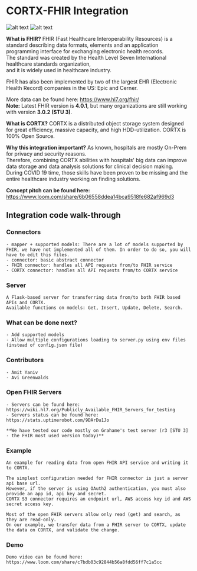 # CORTX-FHIR Integration

![alt text](https://hl7.org/FHIR/assets/images/fhir-logo-www.png)
![alt text](https://www.seagate.com/www-content/product-content/storage/object-storage-software/_shared/images/enterprise-cortex-pdp-row1-content-image.png)

**What is FHIR?**
FHIR (Fast Healthcare Interoperability Resources) is a standard describing data formats, elements and an application programming interface for exchanging electronic health records.\
The standard was created by the Health Level Seven International healthcare standards organization,\
and it is widely used in healthcare industry.

FHIR has also been implemented by two of the largest EHR (Electronic Health Record) companies in the US: Epic and Cerner.

More data can be found here: https://www.hl7.org/fhir/ \
**Note:** Latest FHIR version is **4.0.1**, but many organizations are still working with version **3.0.2 (STU 3)**.

**What is CORTX?**
CORTX is a distributed object storage system designed for great efficiency, massive capacity, and high HDD-utilization. CORTX is 100% Open Source.

**Why this integration important?**
As known, hospitals are mostly On-Prem for privacy and security reasons.\
Therefore, combining CORTX abilities with hospitals' big data can improve data storage and data analysis solutions for clinical decision making.\
During COVID 19 time, those skills have been proven to be missing and the entire healthcare industry working on finding solutions.

**Concept pitch can be found here:**
https://www.loom.com/share/6b06558ddea14bca9518fe682af969d3


## Integration code walk-through



### Connectors
    - mapper + supported models: There are a lot of models supported by FHIR, we have not implemented all of them. In order to do so, you will have to edit this files.
    - connector: basic abstract connector
    - FHIR connector: handles all API requests from/to FHIR service
    - CORTX connector: handles all API requests from/to CORTX service

### Server
    A Flask-based server for transferring data from/to both FHIR based APIs and CORTX.
    Available functions on models: Get, Insert, Update, Delete, Search.

### What can be done next?
    - Add supported models
    - Allow multiple configurations loading to server.py using env files (instead of config.json file)

### Contributors
    - Amit Yaniv
    - Avi Greenwalds

### Open FHIR Servers
    - Servers can be found here: https://wiki.hl7.org/Publicly_Available_FHIR_Servers_for_testing
    - Servers status can be found here: https://stats.uptimerobot.com/9DArDu1Jo

    **We have tested our code mostly on Grahame's test server (r3 [STU 3] - the FHIR most used version today)**

### Example
    An example for reading data from open FHIR API service and writing it to CORTX.

    The simplest configuration needed for FHIR connector is just a server api base url.
    However, if the server is using OAuth2 authentication, you must also provide an app id, api key and secret.
    CORTX S3 connector requires an endpoint url, AWS access key id and AWS secret access key.

    Most of the open FHIR servers allow only read (get) and search, as they are read-only.
    On our example, we transfer data from a FHIR server to CORTX, update the data on CORTX, and validate the change.

### Demo
    Demo video can be found here: https://www.loom.com/share/c7bdb03c92844b56a8fdd56ff7c1a5cc